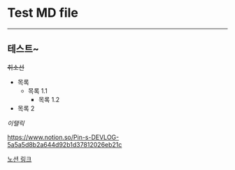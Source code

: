 # Test MD file

---

## 테스트~

~~취소선~~

- 목록
  - 목록 1.1
    - 목록 1.2
- 목록 2

_이탤릭_

<https://www.notion.so/Pin-s-DEVLOG-5a5a5d8b2a644d92b1d37812026eb21c>

[노션 링크](https://www.notion.so/Pin-s-DEVLOG-5a5a5d8b2a644d92b1d37812026eb21c)
